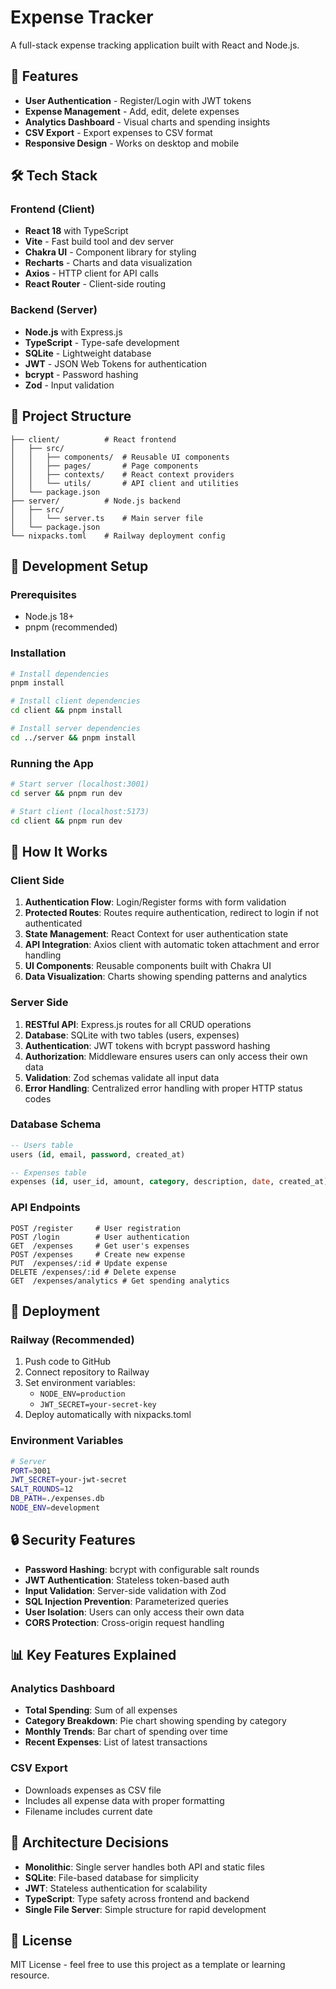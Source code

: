 # Expense Tracker

A full-stack expense tracking application built with React and Node.js.

## 🚀 Features

- **User Authentication** - Register/Login with JWT tokens
- **Expense Management** - Add, edit, delete expenses
- **Analytics Dashboard** - Visual charts and spending insights
- **CSV Export** - Export expenses to CSV format
- **Responsive Design** - Works on desktop and mobile

## 🛠️ Tech Stack

### Frontend (Client)
- **React 18** with TypeScript
- **Vite** - Fast build tool and dev server
- **Chakra UI** - Component library for styling
- **Recharts** - Charts and data visualization
- **Axios** - HTTP client for API calls
- **React Router** - Client-side routing

### Backend (Server)
- **Node.js** with Express.js
- **TypeScript** - Type-safe development
- **SQLite** - Lightweight database
- **JWT** - JSON Web Tokens for authentication
- **bcrypt** - Password hashing
- **Zod** - Input validation

## 📁 Project Structure

```
├── client/          # React frontend
│   ├── src/
│   │   ├── components/  # Reusable UI components
│   │   ├── pages/       # Page components
│   │   ├── contexts/    # React context providers
│   │   └── utils/       # API client and utilities
│   └── package.json
├── server/          # Node.js backend
│   ├── src/
│   │   └── server.ts    # Main server file
│   └── package.json
└── nixpacks.toml    # Railway deployment config
```

## 🔧 Development Setup

### Prerequisites
- Node.js 18+
- pnpm (recommended)

### Installation
```bash
# Install dependencies
pnpm install

# Install client dependencies
cd client && pnpm install

# Install server dependencies
cd ../server && pnpm install
```

### Running the App
```bash
# Start server (localhost:3001)
cd server && pnpm run dev

# Start client (localhost:5173)
cd client && pnpm run dev
```

## 🎯 How It Works

### Client Side
1. **Authentication Flow**: Login/Register forms with form validation
2. **Protected Routes**: Routes require authentication, redirect to login if not authenticated
3. **State Management**: React Context for user authentication state
4. **API Integration**: Axios client with automatic token attachment and error handling
5. **UI Components**: Reusable components built with Chakra UI
6. **Data Visualization**: Charts showing spending patterns and analytics

### Server Side
1. **RESTful API**: Express.js routes for all CRUD operations
2. **Database**: SQLite with two tables (users, expenses)
3. **Authentication**: JWT tokens with bcrypt password hashing
4. **Authorization**: Middleware ensures users can only access their own data
5. **Validation**: Zod schemas validate all input data
6. **Error Handling**: Centralized error handling with proper HTTP status codes

### Database Schema
```sql
-- Users table
users (id, email, password, created_at)

-- Expenses table  
expenses (id, user_id, amount, category, description, date, created_at)
```

### API Endpoints
```
POST /register     # User registration
POST /login        # User authentication
GET  /expenses     # Get user's expenses
POST /expenses     # Create new expense
PUT  /expenses/:id # Update expense
DELETE /expenses/:id # Delete expense
GET  /expenses/analytics # Get spending analytics
```

## 🚀 Deployment

### Railway (Recommended)
1. Push code to GitHub
2. Connect repository to Railway
3. Set environment variables:
   - `NODE_ENV=production`
   - `JWT_SECRET=your-secret-key`
4. Deploy automatically with nixpacks.toml

### Environment Variables
```bash
# Server
PORT=3001
JWT_SECRET=your-jwt-secret
SALT_ROUNDS=12
DB_PATH=./expenses.db
NODE_ENV=development
```

## 🔒 Security Features

- **Password Hashing**: bcrypt with configurable salt rounds
- **JWT Authentication**: Stateless token-based auth
- **Input Validation**: Server-side validation with Zod
- **SQL Injection Prevention**: Parameterized queries
- **User Isolation**: Users can only access their own data
- **CORS Protection**: Cross-origin request handling

## 📊 Key Features Explained

### Analytics Dashboard
- **Total Spending**: Sum of all expenses
- **Category Breakdown**: Pie chart showing spending by category
- **Monthly Trends**: Bar chart of spending over time
- **Recent Expenses**: List of latest transactions

### CSV Export
- Downloads expenses as CSV file
- Includes all expense data with proper formatting
- Filename includes current date

## 🔧 Architecture Decisions

- **Monolithic**: Single server handles both API and static files
- **SQLite**: File-based database for simplicity
- **JWT**: Stateless authentication for scalability  
- **TypeScript**: Type safety across frontend and backend
- **Single File Server**: Simple structure for rapid development

## 📝 License

MIT License - feel free to use this project as a template or learning resource.